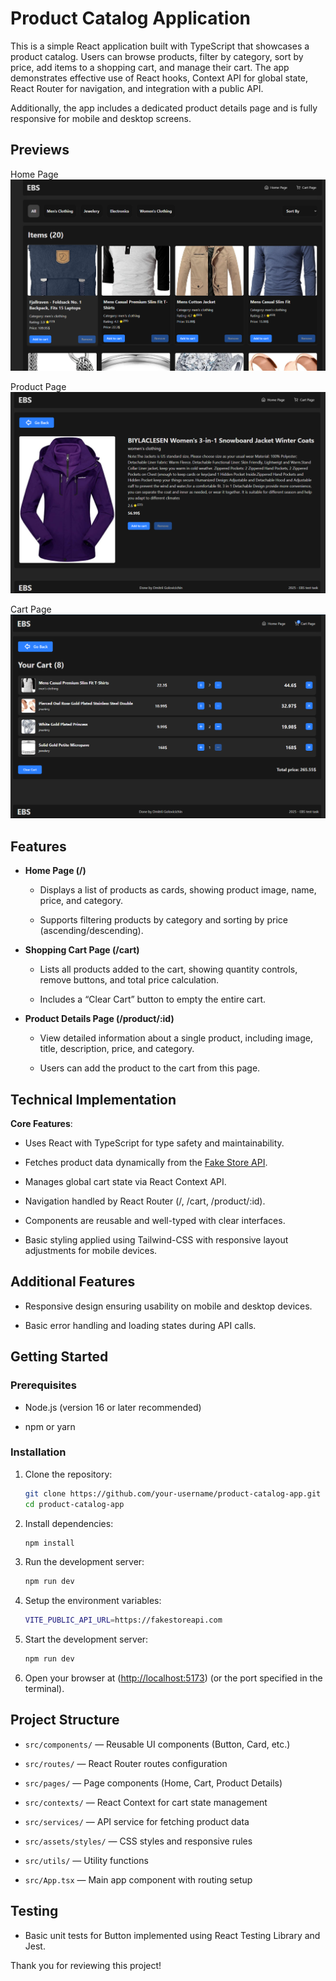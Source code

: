 # Product Catalog Application

This is a simple React application built with TypeScript that showcases a product catalog. Users can browse products, filter by category, sort by price, add items to a shopping cart, and manage their cart. The app demonstrates effective use of React hooks, Context API for global state, React Router for navigation, and integration with a public API.

Additionally, the app includes a dedicated product details page and is fully responsive for mobile and desktop screens.

## Previews

Home Page
![alt text](./public/previews/home.png)

Product Page
![alt text](./public/previews/product-page.png)

Cart Page
![alt text](./public/previews/cart.png)


## Features

- **Home Page (/)**

  - Displays a list of products as cards, showing product image, name, price, and category.

  - Supports filtering products by category and sorting by price (ascending/descending).

- **Shopping Cart Page (/cart)**

  - Lists all products added to the cart, showing quantity controls, remove buttons, and total price calculation.

  - Includes a “Clear Cart” button to empty the entire cart.

- **Product Details Page (/product/:id)**

  - View detailed information about a single product, including image, title, description, price, and category.

  - Users can add the product to the cart from this page.

## Technical Implementation

**Core Features**:

- Uses React with TypeScript for type safety and maintainability.

- Fetches product data dynamically from the [Fake Store API](https://fakestoreapi.com).

- Manages global cart state via React Context API.

- Navigation handled by React Router (/, /cart, /product/:id).

- Components are reusable and well-typed with clear interfaces.

- Basic styling applied using Tailwind-CSS with responsive layout adjustments for mobile devices.

## Additional Features

- Responsive design ensuring usability on mobile and desktop devices.

- Basic error handling and loading states during API calls.

## Getting Started

### Prerequisites

- Node.js (version 16 or later recommended)

- npm or yarn

### Installation

1. Clone the repository:

    ```bash
    git clone https://github.com/your-username/product-catalog-app.git
    cd product-catalog-app
    ```

2. Install dependencies:

    ```bash
    npm install
    ```

3. Run the development server:

    ```bash
    npm run dev
    ```

4. Setup the environment variables:

    ```bash
    VITE_PUBLIC_API_URL=https://fakestoreapi.com
    ```

5. Start the development server:

    ```bash
    npm run dev
    ```

6. Open your browser at (<http://localhost:5173>) (or the port specified in the terminal).

## Project Structure

- `src/components/` — Reusable UI components (Button, Card, etc.)

- `src/routes/` — React Router routes configuration

- `src/pages/` — Page components (Home, Cart, Product Details)

- `src/contexts/` — React Context for cart state management

- `src/services/` — API service for fetching product data

- `src/assets/styles/` — CSS styles and responsive rules

- `src/utils/` — Utility functions

- `src/App.tsx` — Main app component with routing setup

## Testing

- Basic unit tests for Button implemented using React Testing Library and Jest.

Thank you for reviewing this project!
